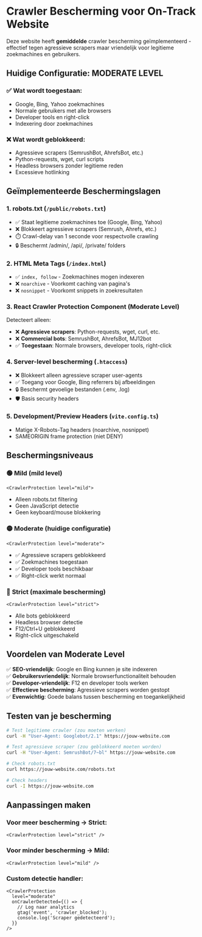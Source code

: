 # Crawler Bescherming voor On-Track Website

Deze website heeft **gemiddelde** crawler bescherming geïmplementeerd - effectief tegen agressieve scrapers maar vriendelijk voor legitieme zoekmachines en gebruikers.

## Huidige Configuratie: **MODERATE LEVEL**

### ✅ **Wat wordt toegestaan:**
- Google, Bing, Yahoo zoekmachines
- Normale gebruikers met alle browsers
- Developer tools en right-click
- Indexering door zoekmachines

### ❌ **Wat wordt geblokkeerd:**
- Agressieve scrapers (SemrushBot, AhrefsBot, etc.)
- Python-requests, wget, curl scripts
- Headless browsers zonder legitieme reden
- Excessieve hotlinking

## Geïmplementeerde Beschermingslagen

### 1. **robots.txt** (`/public/robots.txt`)
- ✅ Staat legitieme zoekmachines toe (Google, Bing, Yahoo)
- ❌ Blokkeert agressieve scrapers (Semrush, Ahrefs, etc.)
- ⏱️ Crawl-delay van 1 seconde voor respectvolle crawling
- 🔒 Beschermt /admin/, /api/, /private/ folders

### 2. **HTML Meta Tags** (`/index.html`)
- ✅ `index, follow` - Zoekmachines mogen indexeren
- ❌ `noarchive` - Voorkomt caching van pagina's
- ❌ `nosnippet` - Voorkomt snippets in zoekresultaten

### 3. **React Crawler Protection Component** (Moderate Level)
Detecteert alleen:
- ❌ **Agressieve scrapers**: Python-requests, wget, curl, etc.
- ❌ **Commercial bots**: SemrushBot, AhrefsBot, MJ12bot
- ✅ **Toegestaan**: Normale browsers, developer tools, right-click

### 4. **Server-level bescherming** (`.htaccess`)
- ❌ Blokkeert alleen agressieve scraper user-agents
- ✅ Toegang voor Google, Bing referrers bij afbeeldingen
- 🔒 Beschermt gevoelige bestanden (.env, .log)
- 🛡️ Basis security headers

### 5. **Development/Preview Headers** (`vite.config.ts`)
- Matige X-Robots-Tag headers (noarchive, nosnippet)
- SAMEORIGIN frame protection (niet DENY)

## Beschermingsniveaus

### 🟢 **Mild** (mild level)
```tsx
<CrawlerProtection level="mild">
```
- Alleen robots.txt filtering
- Geen JavaScript detectie
- Geen keyboard/mouse blokkering

### 🟡 **Moderate** (huidige configuratie)
```tsx
<CrawlerProtection level="moderate">
```
- ✅ Agressieve scrapers geblokkeerd
- ✅ Zoekmachines toegestaan
- ✅ Developer tools beschikbaar
- ✅ Right-click werkt normaal

### 🔴 **Strict** (maximale bescherming)
```tsx
<CrawlerProtection level="strict">
```
- Alle bots geblokkeerd
- Headless browser detectie
- F12/Ctrl+U geblokkeerd
- Right-click uitgeschakeld

## Voordelen van Moderate Level

✅ **SEO-vriendelijk**: Google en Bing kunnen je site indexeren  
✅ **Gebruikersvriendelijk**: Normale browserfunctionaliteit behouden  
✅ **Developer-vriendelijk**: F12 en developer tools werken  
✅ **Effectieve bescherming**: Agressieve scrapers worden gestopt  
✅ **Evenwichtig**: Goede balans tussen bescherming en toegankelijkheid  

## Testen van je bescherming

```bash
# Test legitieme crawler (zou moeten werken)
curl -H "User-Agent: Googlebot/2.1" https://jouw-website.com

# Test agressieve scraper (zou geblokkeerd moeten worden)
curl -H "User-Agent: SemrushBot/7~bl" https://jouw-website.com

# Check robots.txt
curl https://jouw-website.com/robots.txt

# Check headers
curl -I https://jouw-website.com
```

## Aanpassingen maken

### Voor meer bescherming → Strict:
```tsx
<CrawlerProtection level="strict" />
```

### Voor minder bescherming → Mild:
```tsx
<CrawlerProtection level="mild" />
```

### Custom detectie handler:
```tsx
<CrawlerProtection 
  level="moderate"
  onCrawlerDetected={() => {
    // Log naar analytics
    gtag('event', 'crawler_blocked');
    console.log('Scraper gedetecteerd');
  }}
/>
```
